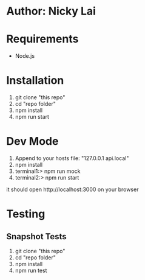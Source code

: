 
# Author: Nicky Lai

# Requirements

* Node.js

# Installation

1. git clone "this repo"
2. cd "repo folder"
3. npm install
4. npm run start

# Dev Mode 

1. Append to your hosts file: "127.0.0.1 api.local"
2. npm install
3. terminal1:> npm run mock
5. terminal2:> npm run start

it should open http://localhost:3000 on your browser

# Testing

## Snapshot Tests
1. git clone "this repo"
2. cd "repo folder"
3. npm install
4. npm run test



